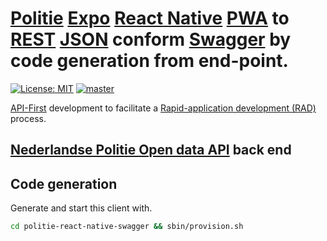 # [Politie](http://politie.nl) [Expo](http://expo.io/) [React Native](http://reactnative.dev) [PWA](http://en.wikipedia.org/wiki/Progressive_web_applications) to [REST](http://en.wikipedia.org/wiki/REST) [JSON]() conform [Swagger](http://swagger.io) by code generation from end-point.
<!-- ![React Native OpenApi Politie politiebureaus](./docs/politie-politiebureaus-react-native-swagger.png?raw=true "React Redux OpenApi Politie politiebureaus") -->
[![License: MIT](http://img.shields.io/badge/License-MIT-blue.svg)](http://raw.githubusercontent.com/noud/politie-react-native-swagger/master/LICENSE)
[![master](http://img.shields.io/badge/current-dev-aa11ff.svg)](http://github.com/noud/politie-react-native-swagger/releases)

[API-First](http://swagger.io/resources/articles/adopting-an-api-first-approach/) development to facilitate a [Rapid-application development (RAD)](http://en.wikipedia.org/wiki/Rapid_application_development) process.
## [Nederlandse Politie Open data API](http://github.com/noud/politie-open-data-api/blob/master/README.md) back end
## Code generation
Generate and start this client with.
```bash
cd politie-react-native-swagger && sbin/provision.sh
```